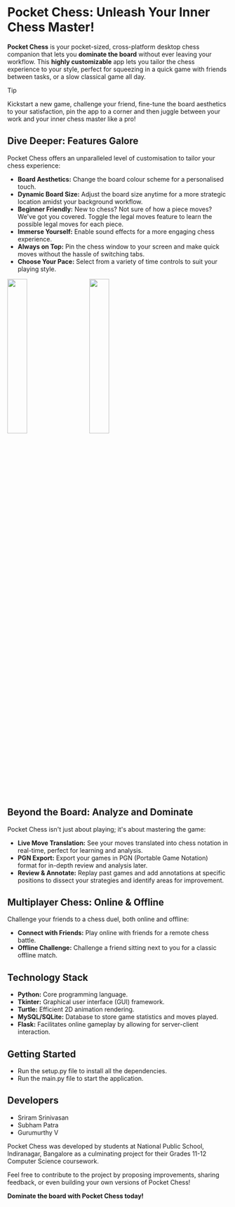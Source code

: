 
# Pocket Chess: Unleash Your Inner Chess Master!

**Pocket Chess** is your pocket-sized, cross-platform desktop chess companion that lets you **dominate the board** without ever leaving your workflow. This **highly customizable** app lets you tailor the chess experience to your style, perfect for squeezing in a quick game with friends between tasks, or a slow classical game all day.

> [!TIP]
> Kickstart a new game, challenge your friend, fine-tune the board aesthetics to your satisfaction, pin the app to a corner and then juggle between your work and your inner chess master like a pro!

<!---
**Download Pocket Chess today and customise your perfect chess experience!** -->

## Dive Deeper: Features Galore

Pocket Chess offers an unparalleled level of customisation to tailor your chess experience:

-   **Board Aesthetics:** Change the board colour scheme for a personalised touch.
-   **Dynamic Board Size:** Adjust the board size anytime for a more strategic location amidst your background workflow.
-   **Beginner Friendly:** New to chess? Not sure of how a piece moves? We've got you covered. Toggle the legal moves feature to learn the possible legal moves for each piece.
-   **Immerse Yourself:** Enable sound effects for a more engaging chess experience.
-   **Always on Top:** Pin the chess window to your screen and make quick moves without the hassle of switching tabs.
-   **Choose Your Pace:** Select from a variety of time controls to suit your playing style.

<p align="left">
<img src="https://github.com/srirams04/pocket-chess/assets/75443405/b9f4f781-5827-4639-b57e-240a65017b1a" width="30%" height="30%">   
&nbsp; &nbsp; &nbsp; &nbsp;
<img src="https://github.com/srirams04/pocket-chess/assets/75443405/b9f4f781-5827-4639-b57e-240a65017b1a" width="30%" height="30%">
</p>

## Beyond the Board: Analyze and Dominate

Pocket Chess isn't just about playing; it's about mastering the game:

-   **Live Move Translation:** See your moves translated into chess notation in real-time, perfect for learning and analysis.
-   **PGN Export:** Export your games in PGN (Portable Game Notation) format for in-depth review and analysis later.
-   **Review & Annotate:** Replay past games and add annotations at specific positions to dissect your strategies and identify areas for improvement.

## Multiplayer Chess: Online & Offline

Challenge your friends to a chess duel, both online and offline:

-   **Connect with Friends:** Play online with friends for a remote chess battle.
-   **Offline Challenge:** Challenge a friend sitting next to you for a classic offline match.

## Technology Stack

-   **Python:** Core programming language.
-   **Tkinter:** Graphical user interface (GUI) framework.
-   **Turtle:** Efficient 2D animation rendering.
-   **MySQL/SQLite:** Database to store game statistics and moves played.
-   **Flask:** Facilitates online gameplay by allowing for server-client interaction.

## Getting Started

- Run the setup.py file to install all the dependencies.
- Run the main.py file to start the application.

## Developers

-  Sriram Srinivasan
-  Subham Patra
-  Gurumurthy V

Pocket Chess was developed by students at National Public School, Indiranagar, Bangalore as a culminating project for their Grades 11-12 Computer Science coursework.

Feel free to contribute to the project by proposing improvements, sharing feedback, or even building your own versions of Pocket Chess!

**Dominate the board with Pocket Chess today!**
